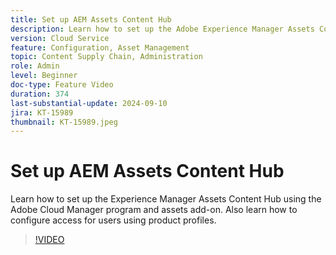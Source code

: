 ```yaml
---
title: Set up AEM Assets Content Hub
description: Learn how to set up the Adobe Experience Manager Assets Content Hub on AEM as a Cloud Service.
version: Cloud Service
feature: Configuration, Asset Management
topic: Content Supply Chain, Administration
role: Admin
level: Beginner
doc-type: Feature Video
duration: 374
last-substantial-update: 2024-09-10
jira: KT-15989
thumbnail: KT-15989.jpeg
---
```


# Set up AEM Assets Content Hub

Learn how to set up the Experience Manager Assets Content Hub using the Adobe Cloud Manager program and assets add-on. Also learn how to configure access for users using product profiles.

>[!VIDEO](https://video.tv.adobe.com/v/3433513/?learn=on)

